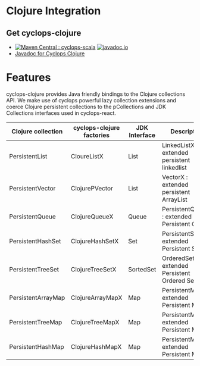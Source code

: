 # Clojure Integration

## Get cyclops-clojure


* [![Maven Central : cyclops-scala](https://maven-badges.herokuapp.com/maven-central/com.aol.cyclops/cyclops-clojure/badge.svg)](https://maven-badges.herokuapp.com/maven-central/com.aol.cyclops/cyclops-clojure)   [![javadoc.io](https://javadocio-badges.herokuapp.com/com.aol.cyclops/cyclops-clojure/badge.svg)](https://javadocio-badges.herokuapp.com/com.aol.cyclops/cyclops-clojure)
* [Javadoc for Cyclops Clojure](http://www.javadoc.io/doc/com.aol.cyclops/cyclops-clojure/)

# Features

cyclops-clojure provides Java friendly bindings to the Clojure collections API. We make use of cyclops powerful lazy collection extensions and coerce Clojure persistent collections to the pCollections and JDK Collections interfaces used in cyclops-react.


|  Clojure collection | cyclops-clojure factories  |  JDK Interface  | Description  |
|---|---|---|---|
| PersistentList   | CloureListX   |  List  | LinkedListX  : extended persistent linkedlist |
|  PersistentVector | ClojurePVector  |  List   | VectorX : extended persistent ArrayList   |
|  PersistentQueue | ClojureQueueX  |  Queue  | PersistentQueueX : extended Persistent Queue  |
|  PersistentHashSet | ClojureHashSetX  |  Set  | PersistentSetX : extended Persistent Set  |
|  PersistentTreeSet | ClojureTreeSetX  |  SortedSet  | OrderedSetX : extended Persistent Ordered Set  |
|  PersistentArrayMap | ClojureArrayMapX  | Map | PersistentMapX : extended Persistent Map  |
|  PersistentTreeMap | ClojureTreeMapX  | Map | PersistentMapX : extended Persistent Map  |
|  PersistentHashMap | ClojureHashMapX  | Map | PersistentMapX : extended Persistent Map  |







